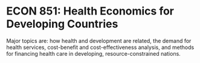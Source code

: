 # ECON 851: Health Economics for Developing Countries

Major topics are: how health and development are related, the demand for health services, cost-benefit and cost-effectiveness analysis, and methods for financing health care in developing, resource-constrained nations.